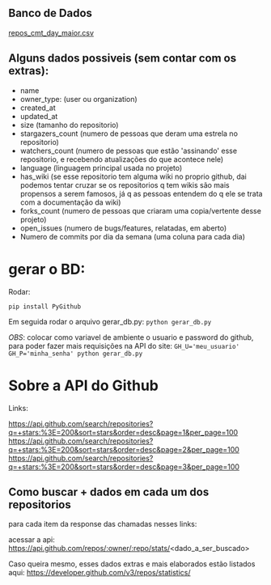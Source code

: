 ## Banco de Dados

[repos_cmt_day_maior.csv](/repos_cmt_day_maior.csv)

## Alguns dados possiveis (sem contar com os extras):
 * name
 * owner_type: (user ou organization)
 * created_at
 * updated_at
 * size (tamanho do repositorio)
 * stargazers_count (numero de pessoas que deram uma estrela no repositorio)
 * watchers_count (numero de pessoas que estão 'assinando' esse repositorio, e recebendo atualizações do que acontece nele)
 * language (linguagem principal usada no projeto)
 * has_wiki (se esse repositorio tem alguma wiki no proprio github, dai podemos tentar cruzar se os repositorios q tem wikis são mais propensos a serem famosos, já q as pessoas entendem do q ele se trata com a documentação da wiki)
 * forks_count (numero de pessoas que criaram uma copia/vertente desse projeto)
 * open_issues (numero de bugs/features, relatadas, em aberto)
 * Numero de commits por dia da semana (uma coluna para cada dia)


# gerar o BD:

Rodar:

`pip install PyGithub`

Em seguida rodar o arquivo gerar_db.py: `python gerar_db.py`

*OBS*: colocar como variavel de ambiente o usuario e password do github, para poder fazer mais requisições na API do site: `GH_U='meu_usuario' GH_P='minha_senha' python gerar_db.py`


# Sobre a API do Github

Links:

https://api.github.com/search/repositories?q=+stars:%3E=200&sort=stars&order=desc&page=1&per_page=100
https://api.github.com/search/repositories?q=+stars:%3E=200&sort=stars&order=desc&page=2&per_page=100
https://api.github.com/search/repositories?q=+stars:%3E=200&sort=stars&order=desc&page=3&per_page=100


## Como buscar + dados em cada um dos repositorios

para cada item da response das chamadas nesses links:

acessar a api: https://api.github.com/repos/:owner/:repo/stats/<dado_a_ser_buscado>

Caso queira mesmo, esses dados extras e mais elaborados estão listados aqui: https://developer.github.com/v3/repos/statistics/
